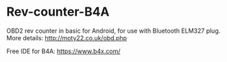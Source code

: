 # Rev-counter-B4A
OBD2 rev counter in basic for Android, for use with Bluetooth ELM327 plug.
More details: http://moty22.co.uk/obd.php

Free IDE for B4A: https://www.b4x.com/

